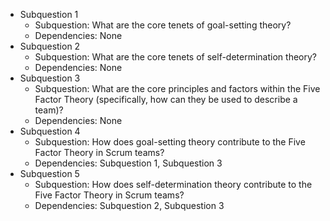 * Subquestion 1
  * Subquestion: What are the core tenets of goal-setting theory?
  * Dependencies: None
* Subquestion 2
  * Subquestion: What are the core tenets of self-determination theory?
  * Dependencies: None
* Subquestion 3
  * Subquestion: What are the core principles and factors within the Five Factor Theory (specifically, how can they be used to describe a team)?
  * Dependencies: None
* Subquestion 4
  * Subquestion: How does goal-setting theory contribute to the Five Factor Theory in Scrum teams?
  * Dependencies: Subquestion 1, Subquestion 3
* Subquestion 5
  * Subquestion: How does self-determination theory contribute to the Five Factor Theory in Scrum teams?
  * Dependencies: Subquestion 2, Subquestion 3
